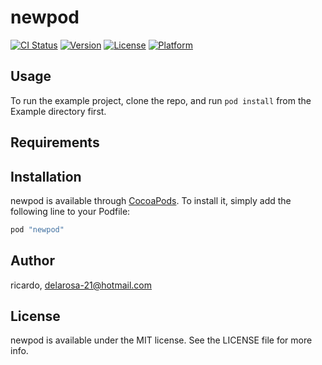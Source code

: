 # newpod

[![CI Status](http://img.shields.io/travis/ricardo/newpod.svg?style=flat)](https://travis-ci.org/ricardo/newpod)
[![Version](https://img.shields.io/cocoapods/v/newpod.svg?style=flat)](http://cocoapods.org/pods/newpod)
[![License](https://img.shields.io/cocoapods/l/newpod.svg?style=flat)](http://cocoapods.org/pods/newpod)
[![Platform](https://img.shields.io/cocoapods/p/newpod.svg?style=flat)](http://cocoapods.org/pods/newpod)

## Usage

To run the example project, clone the repo, and run `pod install` from the Example directory first.

## Requirements

## Installation

newpod is available through [CocoaPods](http://cocoapods.org). To install
it, simply add the following line to your Podfile:

```ruby
pod "newpod"
```

## Author

ricardo, delarosa-21@hotmail.com

## License

newpod is available under the MIT license. See the LICENSE file for more info.
